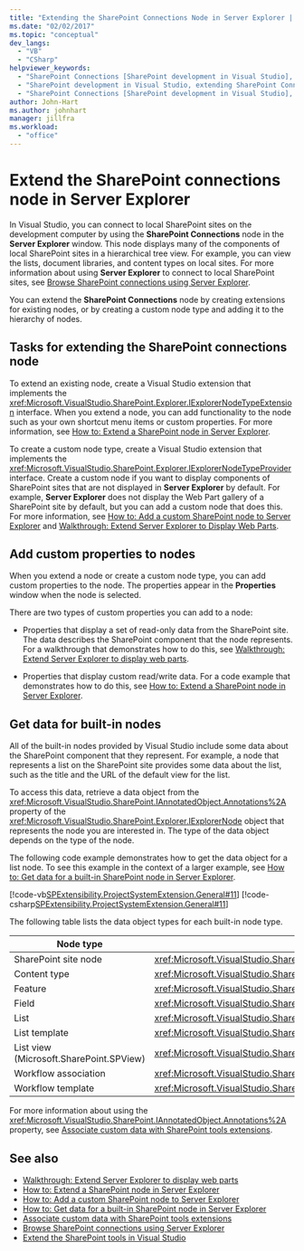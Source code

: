 ```yaml
---
title: "Extending the SharePoint Connections Node in Server Explorer | Microsoft Docs"
ms.date: "02/02/2017"
ms.topic: "conceptual"
dev_langs:
  - "VB"
  - "CSharp"
helpviewer_keywords:
  - "SharePoint Connections [SharePoint development in Visual Studio], extending a node"
  - "SharePoint development in Visual Studio, extending SharePoint Connections node in Server Explorer"
  - "SharePoint Connections [SharePoint development in Visual Studio], creating a new node type"
author: John-Hart
ms.author: johnhart
manager: jillfra
ms.workload:
  - "office"
---
```

# Extend the SharePoint connections node in Server Explorer
  In Visual Studio, you can connect to local SharePoint sites on the development computer by using the **SharePoint Connections** node in the **Server Explorer** window. This node displays many of the components of local SharePoint sites in a hierarchical tree view. For example, you can view the lists, document libraries, and content types on local sites. For more information about using **Server Explorer** to connect to local SharePoint sites, see [Browse SharePoint connections using Server Explorer](../sharepoint/browsing-sharepoint-connections-using-server-explorer.md).

 You can extend the **SharePoint Connections** node by creating extensions for existing nodes, or by creating a custom node type and adding it to the hierarchy of nodes.

## Tasks for extending the SharePoint connections node
 To extend an existing node, create a Visual Studio extension that implements the <xref:Microsoft.VisualStudio.SharePoint.Explorer.IExplorerNodeTypeExtension> interface. When you extend a node, you can add functionality to the node such as your own shortcut menu items or custom properties. For more information, see [How to: Extend a SharePoint node in Server Explorer](../sharepoint/how-to-extend-a-sharepoint-node-in-server-explorer.md).

 To create a custom node type, create a Visual Studio extension that implements the <xref:Microsoft.VisualStudio.SharePoint.Explorer.IExplorerNodeTypeProvider> interface. Create a custom node if you want to display components of SharePoint sites that are not displayed in **Server Explorer** by default. For example, **Server Explorer** does not display the Web Part gallery of a SharePoint site by default, but you can add a custom node that does this. For more information, see [How to: Add a custom SharePoint node to Server Explorer](../sharepoint/how-to-add-a-custom-sharepoint-node-to-server-explorer.md) and [Walkthrough: Extend Server Explorer to Display Web Parts](../sharepoint/walkthrough-extending-server-explorer-to-display-web-parts.md).

## Add custom properties to nodes
 When you extend a node or create a custom node type, you can add custom properties to the node. The properties appear in the **Properties** window when the node is selected.

 There are two types of custom properties you can add to a node:

-   Properties that display a set of read-only data from the SharePoint site. The data describes the SharePoint component that the node represents. For a walkthrough that demonstrates how to do this, see [Walkthrough: Extend Server Explorer to display web parts](../sharepoint/walkthrough-extending-server-explorer-to-display-web-parts.md).

-   Properties that display custom read/write data. For a code example that demonstrates how to do this, see [How to: Extend a SharePoint node in Server Explorer](../sharepoint/how-to-extend-a-sharepoint-node-in-server-explorer.md).

## Get data for built-in nodes
 All of the built-in nodes provided by Visual Studio include some data about the SharePoint component that they represent. For example, a node that represents a list on the SharePoint site provides some data about the list, such as the title and the URL of the default view for the list.

 To access this data, retrieve a data object from the <xref:Microsoft.VisualStudio.SharePoint.IAnnotatedObject.Annotations%2A> property of the <xref:Microsoft.VisualStudio.SharePoint.Explorer.IExplorerNode> object that represents the node you are interested in. The type of the data object depends on the type of the node.

 The following code example demonstrates how to get the data object for a list node. To see this example in the context of a larger example, see [How to: Get data for a built-in SharePoint node in Server Explorer](../sharepoint/how-to-get-data-for-a-built-in-sharepoint-node-in-server-explorer.md).

 [!code-vb[SPExtensibility.ProjectSystemExtension.General#11](../sharepoint/codesnippet/VisualBasic/projectsystemexamples/extension/serverexplorerextensionnodeinfo.vb#11)]
 [!code-csharp[SPExtensibility.ProjectSystemExtension.General#11](../sharepoint/codesnippet/CSharp/projectsystemexamples/extension/serverexplorerextensionnodeinfo.cs#11)]

 The following table lists the data object types for each built-in node type.

|Node type|Data object type|
|---------------|----------------------|
|SharePoint site node|<xref:Microsoft.VisualStudio.SharePoint.Explorer.IExplorerSiteNodeInfo>|
|Content type|<xref:Microsoft.VisualStudio.SharePoint.Explorer.Extensions.IContentTypeNodeInfo>|
|Feature|<xref:Microsoft.VisualStudio.SharePoint.Explorer.Extensions.IFeatureNodeInfo>|
|Field|<xref:Microsoft.VisualStudio.SharePoint.Explorer.Extensions.IFieldNodeInfo>|
|List|<xref:Microsoft.VisualStudio.SharePoint.Explorer.Extensions.IListNodeInfo>|
|List template|<xref:Microsoft.VisualStudio.SharePoint.Explorer.Extensions.IListTemplateNodeInfo>|
|List view (Microsoft.SharePoint.SPView)|<xref:Microsoft.VisualStudio.SharePoint.Explorer.Extensions.IListViewNodeInfo>|
|Workflow association|<xref:Microsoft.VisualStudio.SharePoint.Explorer.Extensions.IWorkflowAssociationNodeInfo>|
|Workflow template|<xref:Microsoft.VisualStudio.SharePoint.Explorer.Extensions.IWorkflowTemplateNodeInfo>|

 For more information about using the <xref:Microsoft.VisualStudio.SharePoint.IAnnotatedObject.Annotations%2A> property, see [Associate custom data with SharePoint tools extensions](../sharepoint/associating-custom-data-with-sharepoint-tools-extensions.md).

## See also
- [Walkthrough: Extend Server Explorer to display web parts](../sharepoint/walkthrough-extending-server-explorer-to-display-web-parts.md)
- [How to: Extend a SharePoint node in Server Explorer](../sharepoint/how-to-extend-a-sharepoint-node-in-server-explorer.md)
- [How to: Add a custom SharePoint node to Server Explorer](../sharepoint/how-to-add-a-custom-sharepoint-node-to-server-explorer.md)
- [How to: Get data for a built-in SharePoint node in Server Explorer](../sharepoint/how-to-get-data-for-a-built-in-sharepoint-node-in-server-explorer.md)
- [Associate custom data with SharePoint tools extensions](../sharepoint/associating-custom-data-with-sharepoint-tools-extensions.md)
- [Browse SharePoint connections using Server Explorer](../sharepoint/browsing-sharepoint-connections-using-server-explorer.md)
- [Extend the SharePoint tools in Visual Studio](../sharepoint/extending-the-sharepoint-tools-in-visual-studio.md)
